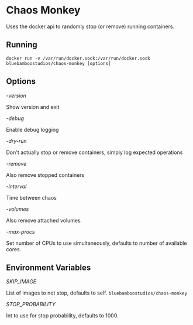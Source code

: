 # Chaos Monkey

Uses the docker api to randomly stop (or remove) running containers.

## Running

```
docker run -v /var/run/docker.sock:/var/run/docker.sock bluebamboostudios/chaos-monkey [options]
```

## Options

*-version*

Show version and exit

*-debug*

Enable debug logging

*-dry-run*

Don't actually stop or remove containers, simply log expected operations

*-remove*

Also remove stopped containers

*-interval*

Time between chaos

*-volumes*

Also remove attached volumes

*-max-procs*

Set number of CPUs to use simultaneously, defaults to number of available cores.

## Environment Variables

*SKIP_IMAGE*

List of images to not stop, defaults to self. ```bluebamboostudios/chaos-monkey```

*STOP_PROBABILITY*

Int to use for stop probability, defaults to 1000. 